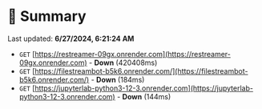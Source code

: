 # 📖 Summary
Last updated: **6/27/2024, 6:21:24 AM**

- `GET` [https://restreamer-09gx.onrender.com](https://restreamer-09gx.onrender.com) - **Down** (420408ms)
- `GET` [https://filestreambot-b5k6.onrender.com/](https://filestreambot-b5k6.onrender.com/) - **Down** (184ms)
- `GET` [https://jupyterlab-python3-12-3.onrender.com](https://jupyterlab-python3-12-3.onrender.com) - **Down** (144ms)
